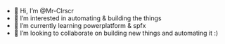 - 👋 Hi, I’m @Mr-Clrscr
- 👀 I’m interested in automating & building the things
- 🌱 I’m currently learning powerplatform & spfx
- 💞️ I’m looking to collaborate on building new things and automating it :)

<!---
Mr-Clrscr/Mr-Clrscr is a ✨ special ✨ repository because its `README.md` (this file) appears on your GitHub profile.
You can click the Preview link to take a look at your changes.
--->
